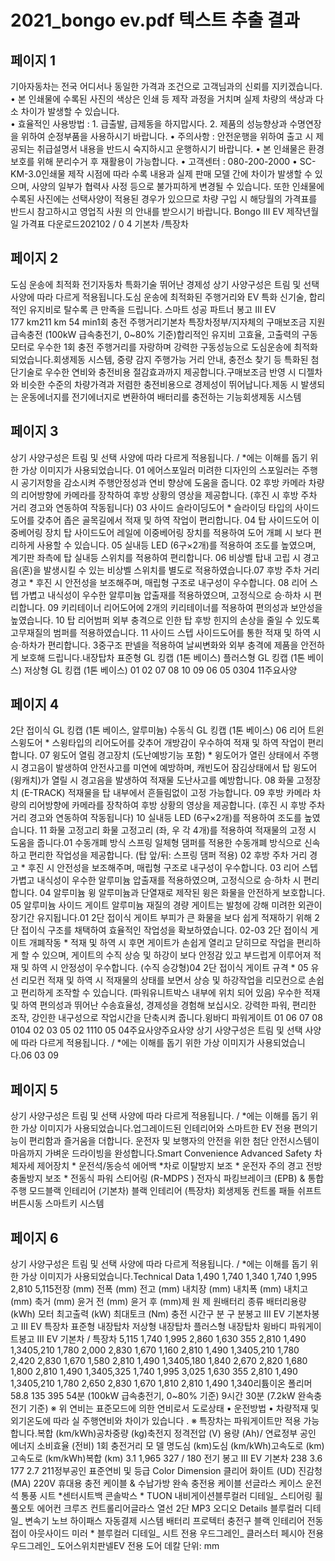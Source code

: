 # 2021_bongo ev.pdf 텍스트 추출 결과

## 페이지 1

기아자동차는 전국 어디서나 동일한 가격과 조건으로 고객님과의 신뢰를 지키겠습니다.
• 본 인쇄물에 수록된 사진의 색상은 인쇄 등 제작 과정을 거치며 실제 차량의 색상과 다소 차이가 발생할 수 있습니다.    
• 효율적인 사용방법 : 1. 급출발, 급제동을 하지맙시다.   2. 제품의 성능향상과 수명연장을 위하여 순정부품을 사용하시기 바랍니다.
• 주의사항 : 안전운행을 위하여 출고 시 제공되는 취급설명서 내용을 반드시 숙지하시고 운행하시기 바랍니다.
• 본 인쇄물은 환경보호를 위해 분리수거 후 재활용이 가능합니다.
• 고객센터 : 080-200-2000   • SC-KM-3.0인쇄물 제작 시점에 따라 수록 내용과 실제 판매 모델 간에 차이가 발생할 수 있으며, 
사양의 일부가 협력사 사정 등으로 불가피하게 변경될 수 있습니다. 또한 인쇄물에 수록된 사진에는 선택사양이 적용된 경우가 있으므로 
차량 구입 시 해당월의 가격표를 반드시 참고하시고 영업직 사원 의 안내를 받으시기 바랍니다. Bongo III EV
제작년월일 가격표 다운로드202102 /  0 4
기본차 /특장차

## 페이지 2

도심 운송에 최적화 전기자동차 특화기술 뛰어난 경제성
상기 사양구성은 트림 및 선택 사양에 따라 다르게 적용됩니다.도심 운송에 최적화된 주행거리와 EV 특화 신기술, 합리적인 유지비로 탈수록 큰 만족을 드립니다.
스마트 성공 파트너 봉고 III EV     
177  km211  km 
54 min1회 충전 주행거리기본차
특장차정부/지자체의 구매보조금 지원
급속충전 
(100kW 급속충전기, 0~80% 기준)합리적인 유지비
고효율, 고출력의 구동모터로 우수한 1회 충전 
주행거리를 자랑하며 강력한 구동성능으로 
도심운송에 최적화되었습니다.회생제동 시스템, 중량 감지 주행가능 거리 
안내, 충전소 찾기 등 특화된 첨단기술로 우수한 
연비와 충전비용 절감효과까지 제공합니다.구매보조금 반영 시 디젤차와 비슷한 수준의 
차량가격과 저렴한 충전비용으로 경제성이 
뛰어납니다.제동 시 발생되는 운동에너지를
전기에너지로 변환하여 배터리를 충전하는 기능회생제동 시스템


## 페이지 3

상기 사양구성은 트림 및 선택 사양에 따라 다르게 적용됩니다. / *에는 이해를 돕기 위한 가상 이미지가 사용되었습니다.
01 에어스포일러  미려한 디자인의 스포일러는 주행 시 공기저항을 감소시켜 주행안정성과 연비 향상에 도움을 줍니다. 
02 후방 카메라  차량의 리어방향에 카메라를 장착하여 후방 상황의 영상을 제공합니다. 
 (후진 시 후방 주차 거리 경고와 연동하여 작동됩니다)
03 사이드 슬라이딩도어 * 슬라이딩 타입의 사이드도어를 갖추어 좁은 골목길에서 적재 및 하역  작업이 편리합니다.
04 탑 사이드도어 이중베어링 장치  탑 사이드도어 레일에 이중베어링 장치를 적용하여
 도어 개폐 시 보다 편리하게 사용할 수 있습니다.
05 실내등  LED (6구×2개)를 적용하여 조도를 높였으며, 계기판 좌측에 탑 실내등 스위치를 적용하여 편리합니다.
06 비상벨 탑내 고립 시 경고음(혼)을 발생시킬 수 있는 비상벨 스위치를 별도로 적용하였습니다.07 후방 주차 거리 경고 * 후진 시 안전성을 보조해주며, 매립형 구조로 내구성이 우수합니다.
08 리어 스텝  가볍고 내식성이 우수한 알루미늄 압출재를 적용하였으며, 고정식으로 승·하차 시 편리합니다. 
09 키리테이너 리어도어에 2개의 키리테이너를 적용하여 편의성과 보안성을 높였습니다.
10 탑 리어범퍼  외부 충격으로 인한 탑 후방 힌지의 손상을 줄일 수 있도록 고무재질의 범퍼를 적용하였습니다. 
11 사이드 스텝 사이드도어를 통한 적재 및 하역 시 승·하차가 편리합니다. 3중구조 판넬을 적용하여 날씨변화와 외부 충격에 제품을 안전하게 보호해 드립니다.내장탑차
표준형 GL 킹캡  (1톤 베이스) 플러스형 GL 킹캡  (1톤 베이스) 저상형 GL 킹캡  (1톤 베이스)
01 02 07 08
10
09 06 05 0304
11주요사양

## 페이지 4

2단 접이식 GL 킹캡  (1톤 베이스, 알루미늄) 수동식 GL 킹캡  (1톤 베이스)
06 리어 트윈 스윙도어 * 스윙타입의 리어도어를 갖추어 개방감이 우수하여 적재 및 하역 작업이 편리합니다.
07 윙도어 열림 경고장치 (도난예방기능 포함) * 윙도어가 열린 상태에서 주행 시 경고음이 발생하여 안전사고를 미연에
 예방하며, 캐빈도어 잠김상태에서 탑 윙도어 (윙캐치)가 열릴 시 경고음을 발생하여 적재물 도난사고를 예방합니다.
08 화물 고정장치 (E-TRACK)  적재물을 탑 내부에서 흔들림없이 고정 가능합니다.
09 후방 카메라  차량의 리어방향에 카메라를 장착하여 후방 상황의 영상을 제공합니다.
 (후진 시 후방 주차 거리 경고와 연동하여 작동됩니다)
10 실내등  LED (6구×2개)를 적용하여 조도를 높였습니다.
11 화물 고정고리  화물 고정고리 (좌, 우 각 4개)를 적용하여 적재물의 고정 시 도움을 줍니다.01 수동개폐 방식  스프링 일체형 댐퍼를 적용한 수동개폐 방식으로 신속하고 편리한 작업성을 제공합니다. 
 (탑 앞/뒤: 스프링 댐퍼 적용)
02 후방 주차 거리 경고 * 후진 시 안전성을 보조해주며, 매립형 구조로 내구성이 우수합니다.
03 리어 스텝  가볍고 내식성이 우수한 알루미늄 압출재를 적용하였으며, 고정식으로 승·하차 시 편리합니다.
04 알루미늄 윙  알루미늄과 단열재로 제작된 윙은 화물을 안전하게 보호합니다.
05 알루미늄 사이드 게이트  알루미늄 재질의 경량 게이트는 발청에 강해 미려한 외관이 장기간 유지됩니다.01 2단 접이식 게이트 부피가 큰 화물을 보다 쉽게 적재하기 위해 2단 접이식 구조를 채택하여 효율적인 작업성을 확보하였습니다. 
02-03  2단 접이식 게이트 개폐작동 * 적재 및 하역 시 후면 게이트가 손쉽게 열리고 닫히므로 작업을 편리하게 할 수 있으며, 
        게이트의 수직 상승 및 하강이 보다 안정감 있고 부드럽게 이루어져 적재 및 하역 시 안정성이 우수합니다.   (수직 승강형)04 2단 접이식 게이트 규격 * 
05 유선 리모컨 적재 및 하역  시 적재물의 상태를 보면서 상승 및 하강작업을 
 리모컨으로 손쉽고 편리하게 조작할 수 있습니다.
 (파워유니트박스 내부에 위치 되어 있음) 
우수한 적재 및 하역 편의성과 뛰어난 수송효율성, 경제성을 경험해 보십시오. 강력한 파워, 편리한 조작, 강인한 내구성으로 작업시간을 단축시켜 줍니다.윙바디 파워게이트
01
 06
 07
08 0104 02
03 05
02
1110
05
 04주요사양주요사양
상기 사양구성은 트림 및 선택 사양에 따라 다르게 적용됩니다. / *에는 이해를 돕기 위한 가상 이미지가 사용되었습니다.06
03
09

## 페이지 5

상기 사양구성은 트림 및 선택 사양에 따라 다르게 적용됩니다. / *에는 이해를 돕기 위한 가상 이미지가 사용되었습니다.업그레이드된 인테리어와 스마트한 EV 전용 편의기능이 편리함과 즐거움을 더합니다. 운전자 및 보행자의 안전을 위한 첨단 안전시스템이 마음까지 가벼운 드라이빙을 완성합니다.Smart Convenience Advanced Safety
차체자세 제어장치 * 운전석/동승석 에어백 *차로 이탈방지 보조 * 운전자 주의 경고
전방 충돌방지 보조 *
 전동식 파워 스티어링 (R-MDPS ) 전자식 파킹브레이크 (EPB) & 통합 주행 모드블랙 인테리어 (기본차) 블랙 인테리어 (특장차)
회생제동 컨트롤 패들 쉬프트 버튼시동 스마트키 시스템

## 페이지 6

상기 사양구성은 트림 및 선택 사양에 따라 다르게 적용됩니다. / *에는 이해를 돕기 위한 가상 이미지가 사용되었습니다.Technical Data 
1,490
1,740
1,340
1,740
1,995
2,810
5,115전장 (mm)
전폭 (mm)
전고 (mm)
내치장 (mm)
내치폭 (mm)
내치고 (mm)
축거 (mm)
윤거 전 (mm) 
윤거 후 (mm)제  원 제  원배터리 종류
배터리용량 (kWh)
모터 최고출력 (kW)
최대토크 (Nm)
충전 시간구              분 구              분봉고 III EV
기본차봉고 III EV 특장차
표준형 내장탑차 저상형 내장탑차 플러스형 내장탑차 윙바디 파워게이트봉고 III EV 기본차 / 특장차 
5,115
1,740
1,995
2,860
1,630
355
2,810
1,490
1,3405,210
1,780
2,000
2,830
1,670
1,160
2,810
1,490
1,3405,210
1,780
2,420
2,830
1,670
1,580
2,810
1,490
1,3405,180
1,840
2,670
2,820
1,680
1,800
2,810
1,490
1,3405,325
1,740
1,995
3,025
1,630
355
2,810
1,490
1,3405,210
1,780
2,650
2,830
1,670
1,810
2,810
1,490
1,340리튬이온 폴리머
58.8
135
395
54분
(100kW 급속충전기, 0~80% 기준)
9시간 30분
(7.2kW 완속충전기 기준)
※ 위 연비는  표준모드에  의한 연비로서  도로상태 • 운전방법  • 차량적재  및 외기온도에  따라 실 주행연비와  차이가  있습니다 .
※ 특장차는 파워게이트만 적용 가능합니다.복합
(km/kWh)공차중량
(kg)축전지 
정격전압
(V) 용량
(Ah)/ 연료정부 공인 에너지 소비효율 (전비) 1회 충전거리
모 델 명도심
(km)도심
(km/kWh)고속도로
(km)고속도로
(km/kWh)복합
(km)
3.1 1,965 327 / 180 전기 봉고 III EV 기본차 238 3.6 177 2.7 211정부공인 표준연비 및 등급
Color Dimension
클리어 화이트 (UD)
진감청 (MA)
220V 휴대용 충전 케이블 & 수납가방
완속 충전용 케이블
 선글라스 케이스 운전석 통풍 시트 *센터시트백 콘솔박스 * TUON 내비게이션블루컬러 디테일_ 스티어링 휠
풀오토 에어컨
크루즈 컨트롤리어글라스 열선 
2단 MP3 오디오
Details
블루컬러 디테일_ 변속기 노브
하이패스 자동결제 시스템
배터리 프로텍터
 충전구 블랙 인테리어
전동접이 아웃사이드 미러 *
블루컬러 디테일_ 시트
전용 우드그레인_ 클러스터 페시아 전용 우드그레인_ 도어스위치판넬EV 전용 도어 데칼
단위: mm 

